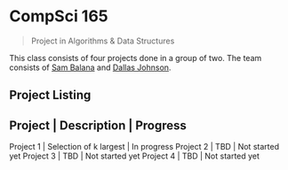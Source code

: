 # CompSci 165
> Project in Algorithms & Data Structures

This class consists of four projects done in a group of two.
The team consists of [Sam Balana](https://github.com/puradox) and
[Dallas Johnson](https://github.com/Dallas-J).

## Project Listing

Project | Description | Progress
--------------------------------
Project 1 | Selection of k largest | In progress
Project 2 | TBD | Not started yet
Project 3 | TBD | Not started yet
Project 4 | TBD | Not started yet
